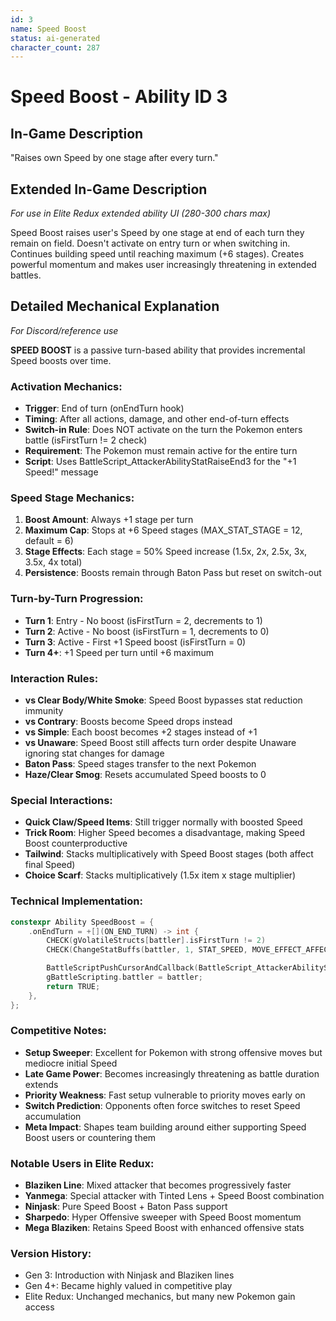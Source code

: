 ```yaml
---
id: 3
name: Speed Boost
status: ai-generated
character_count: 287
---
```


# Speed Boost - Ability ID 3

## In-Game Description
"Raises own Speed by one stage after every turn."

## Extended In-Game Description
*For use in Elite Redux extended ability UI (280-300 chars max)*

Speed Boost raises user's Speed by one stage at end of each turn they remain on field. Doesn't activate on entry turn or when switching in. Continues building speed until reaching maximum (+6 stages). Creates powerful momentum and makes user increasingly threatening in extended battles.

## Detailed Mechanical Explanation
*For Discord/reference use*

**SPEED BOOST** is a passive turn-based ability that provides incremental Speed boosts over time.

### Activation Mechanics:
- **Trigger**: End of turn (onEndTurn hook)
- **Timing**: After all actions, damage, and other end-of-turn effects
- **Switch-in Rule**: Does NOT activate on the turn the Pokemon enters battle (isFirstTurn != 2 check)
- **Requirement**: The Pokemon must remain active for the entire turn
- **Script**: Uses BattleScript_AttackerAbilityStatRaiseEnd3 for the "+1 Speed!" message

### Speed Stage Mechanics:
1. **Boost Amount**: Always +1 stage per turn
2. **Maximum Cap**: Stops at +6 Speed stages (MAX_STAT_STAGE = 12, default = 6)
3. **Stage Effects**: Each stage = 50% Speed increase (1.5x, 2x, 2.5x, 3x, 3.5x, 4x total)
4. **Persistence**: Boosts remain through Baton Pass but reset on switch-out

### Turn-by-Turn Progression:
- **Turn 1**: Entry - No boost (isFirstTurn = 2, decrements to 1)
- **Turn 2**: Active - No boost (isFirstTurn = 1, decrements to 0) 
- **Turn 3**: Active - First +1 Speed boost (isFirstTurn = 0)
- **Turn 4+**: +1 Speed per turn until +6 maximum

### Interaction Rules:
- **vs Clear Body/White Smoke**: Speed Boost bypasses stat reduction immunity
- **vs Contrary**: Boosts become Speed drops instead
- **vs Simple**: Each boost becomes +2 stages instead of +1
- **vs Unaware**: Speed Boost still affects turn order despite Unaware ignoring stat changes for damage
- **Baton Pass**: Speed stages transfer to the next Pokemon
- **Haze/Clear Smog**: Resets accumulated Speed boosts to 0

### Special Interactions:
- **Quick Claw/Speed Items**: Still trigger normally with boosted Speed
- **Trick Room**: Higher Speed becomes a disadvantage, making Speed Boost counterproductive
- **Tailwind**: Stacks multiplicatively with Speed Boost stages (both affect final Speed)
- **Choice Scarf**: Stacks multiplicatively (1.5x item x stage multiplier)

### Technical Implementation:
```c
constexpr Ability SpeedBoost = {
    .onEndTurn = +[](ON_END_TURN) -> int {
        CHECK(gVolatileStructs[battler].isFirstTurn != 2)
        CHECK(ChangeStatBuffs(battler, 1, STAT_SPEED, MOVE_EFFECT_AFFECTS_USER, NULL))

        BattleScriptPushCursorAndCallback(BattleScript_AttackerAbilityStatRaiseEnd3);
        gBattleScripting.battler = battler;
        return TRUE;
    },
};
```

### Competitive Notes:
- **Setup Sweeper**: Excellent for Pokemon with strong offensive moves but mediocre initial Speed
- **Late Game Power**: Becomes increasingly threatening as battle duration extends
- **Priority Weakness**: Fast setup vulnerable to priority moves early on
- **Switch Prediction**: Opponents often force switches to reset Speed accumulation
- **Meta Impact**: Shapes team building around either supporting Speed Boost users or countering them

### Notable Users in Elite Redux:
- **Blaziken Line**: Mixed attacker that becomes progressively faster
- **Yanmega**: Special attacker with Tinted Lens + Speed Boost combination
- **Ninjask**: Pure Speed Boost + Baton Pass support
- **Sharpedo**: Hyper Offensive sweeper with Speed Boost momentum
- **Mega Blaziken**: Retains Speed Boost with enhanced offensive stats

### Version History:
- Gen 3: Introduction with Ninjask and Blaziken lines
- Gen 4+: Became highly valued in competitive play
- Elite Redux: Unchanged mechanics, but many new Pokemon gain access